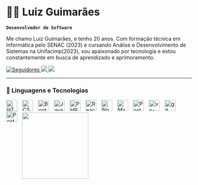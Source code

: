 # 👨‍💻 Luiz Guimarães
**`Desenvolvedor de Software`**

Me chamo Luiz Guimarães, e tenho 20 anos.
Com formação técnica em Informática pelo SENAC (2023) e cursando Análise e Desenvolvimento de Sistemas na Unifacimp(2023), sou apaixonado por tecnologia e estou constantemente em busca de aprendizado e aprimoramento.

<p align="left">
  <!-- <a href="https://github.com/luizfelipe-developer?tab=repositories&sort=stargazers">
        <img 
            alt="Total de estrelas" 
            title="Total de estrelas GitHub" 
            src="https://custom-icon-badges.demolab.com/github/stars/luizfelipe-developer?color=%23E1AD0E&style=for-the-badge&labelColor=C79600&logo=star&label=estrelas"
        /> -->
    </a>
    <a href="https://github.com/luizfelipe-developer?tab=followers">
        <img 
            alt="Seguidores" 
            title="Me siga no GitHub" 
            src="https://custom-icon-badges.demolab.com/github/followers/luizfelipe-developer?color=236ad3&labelColor=1155ba&style=for-the-badge&logo=github&label=Seguidores&logoColor=white"
        />
    </a>
    <a href="https://www.linkedin.com/in/luizfelipe-dev" target="_blank">
        <img src="https://img.shields.io/badge/-LinkedIn-%230077B5?style=for-the-badge&logo=linkedin&logoColor=white" target="_blank">
    </a> 
    <a href = "mailto:felipe-developer@outlook.com"><img src="https://img.shields.io/badge/-email-%23333?style=for-the-badge&logo=gmail&logoColor=white" target="_blank">
    </a>
</p>

- - -
### 🤖 Linguagens e Tecnologias
<img align="left" width="30px" alt="HTML" title="HTML" style="padding-right:10px" src="https://cdn.jsdelivr.net/gh/devicons/devicon@latest/icons/html5/html5-original.svg" />

<img align="left" width="30px" alt="CSS" title="CSS" style="padding-right:10px" src="https://cdn.jsdelivr.net/gh/devicons/devicon@latest/icons/css3/css3-original.svg"/>

<img align="left" width="30px" alt="Bootstrap" title="bootstrap" style="padding-right:10px" src="https://cdn.jsdelivr.net/gh/devicons/devicon@latest/icons/bootstrap/bootstrap-original.svg" />


<img align="left" width="30px" alt="Javascript" title="Javascript" style="padding-right:10px" src="https://cdn.jsdelivr.net/gh/devicons/devicon@latest/icons/javascript/javascript-original.svg" />

<img align="left" width="30px" alt="PHP" title="PHP" style="padding-right:10px" src="https://cdn.jsdelivr.net/gh/devicons/devicon@latest/icons/php/php-original.svg" />

<img align="left" width="30px" alt="ReactJS" title="react" style="padding-right:10px" src="https://cdn.jsdelivr.net/gh/devicons/devicon@latest/icons/react/react-original.svg" />

<img align="left" width="30px" alt="NodeJS" title="nodeJS" style="padding-right:10px" src="https://cdn.jsdelivr.net/gh/devicons/devicon@latest/icons/nodejs/nodejs-original-wordmark.svg" />


<img align="left" width="30px" alt="MySQL" title="MySQL" style="padding-right:10px" src="https://cdn.jsdelivr.net/gh/devicons/devicon@latest/icons/mysql/mysql-original.svg" />

<img align="left" width="30px" alt="PostgreSQL" title="PostgreSQL" style="padding-right:10px" src="https://cdn.jsdelivr.net/gh/devicons/devicon@latest/icons/postgresql/postgresql-original.svg" />

<img align="left" width="30px" alt="vs-Code" title="VSCode" style="padding-right:10px" src="https://cdn.jsdelivr.net/gh/devicons/devicon@latest/icons/vscode/vscode-original.svg" />

<img align="left" width="30px" alt="git" title="Git" style="padding-right:10px" src="https://cdn.jsdelivr.net/gh/devicons/devicon@latest/icons/git/git-original.svg" />

<img align="left" width="30px" alt="Postman" title="Postman" style="padding-right:10px" src="https://cdn.jsdelivr.net/gh/devicons/devicon@latest/icons/postman/postman-original.svg" />

<br/>
<br/>







              
          

<div>
    <a href ="https://github.com/luizfelipe-developer">
    <img height="180em" src="https://github-readme-stats.vercel.app/api?username=luizfelipe-developer&show_icons=true&theme=dark&include_all_commits=true&count"/>
</div>
<!-- <div>
    <a href ="https://github.com/luizfelipe-developer">
    <img height="180em" src="https://github-readme-stats.vercel.app/api?username=luizfelipe-developer&show_icons=true&theme=dracula&include_all_commits=true&count_private=true"/>
    <img height="180em" src="https://github-readme-stats.vercel.app/api/top-langs/?username=luizfelipe-developer&layout=compact&langs_count=16&theme=dracula." />
</div> -->
